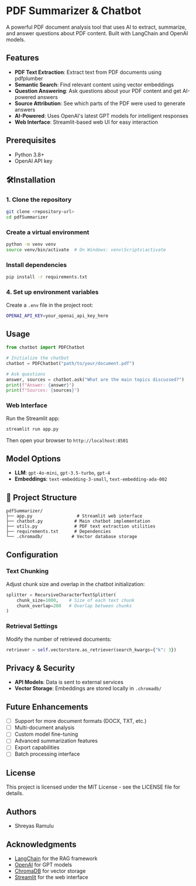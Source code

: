 # PDF Summarizer & Chatbot

A powerful PDF document analysis tool that uses AI to extract, summarize, and answer questions about PDF content. Built with LangChain and OpenAI models.

## Features

- **PDF Text Extraction**: Extract text from PDF documents using pdfplumber
- **Semantic Search**: Find relevant content using vector embeddings
- **Question Answering**: Ask questions about your PDF content and get AI-powered answers
- **Source Attribution**: See which parts of the PDF were used to generate answers
- **AI-Powered**: Uses OpenAI's latest GPT models for intelligent responses
- **Web Interface**: Streamlit-based web UI for easy interaction

## Prerequisites

- Python 3.8+
- OpenAI API key

## 🛠Installation

### 1. Clone the repository
```bash
git clone <repository-url>
cd pdfSummarizer
```

### Create a virtual environment
```bash
python -m venv venv
source venv/bin/activate  # On Windows: venv\Scripts\activate
```

### Install dependencies

```bash
pip install -r requirements.txt
```

### 4. Set up environment variables

Create a `.env` file in the project root:
```bash
OPENAI_API_KEY=your_openai_api_key_here
```

## Usage

```python
from chatbot import PDFChatbot

# Initialize the chatbot
chatbot = PDFChatbot("path/to/your/document.pdf")

# Ask questions
answer, sources = chatbot.ask("What are the main topics discussed?")
print(f"Answer: {answer}")
print(f"Sources: {sources}")
```

### Web Interface

Run the Streamlit app:
```bash
streamlit run app.py
```

Then open your browser to `http://localhost:8501`

## Model Options

- **LLM**: `gpt-4o-mini`, `gpt-3.5-turbo`, `gpt-4`
- **Embeddings**: `text-embedding-3-small`, `text-embedding-ada-002`

## 📁 Project Structure

```
pdfSummarizer/
├── app.py                 # Streamlit web interface
├── chatbot.py            # Main chatbot implementation
├── utils.py              # PDF text extraction utilities
├── requirements.txt      # Dependencies
└── .chromadb/           # Vector database storage
```

## Configuration

### Text Chunking
Adjust chunk size and overlap in the chatbot initialization:
```python
splitter = RecursiveCharacterTextSplitter(
    chunk_size=1000,    # Size of each text chunk
    chunk_overlap=200   # Overlap between chunks
)
```

### Retrieval Settings
Modify the number of retrieved documents:
```python
retriever = self.vectorstore.as_retriever(search_kwargs={"k": 3})
```

## Privacy & Security

- **API Models**: Data is sent to external services
- **Vector Storage**: Embeddings are stored locally in `.chromadb/`

## Future Enhancements

- [ ] Support for more document formats (DOCX, TXT, etc.)
- [ ] Multi-document analysis
- [ ] Custom model fine-tuning
- [ ] Advanced summarization features
- [ ] Export capabilities
- [ ] Batch processing interface

## License

This project is licensed under the MIT License - see the LICENSE file for details.

## Authors

- Shreyas Ramulu

## Acknowledgments

- [LangChain](https://langchain.com/) for the RAG framework
- [OpenAI](https://openai.com/) for GPT models
- [ChromaDB](https://www.trychroma.com/) for vector storage
- [Streamlit](https://streamlit.io/) for the web interface
